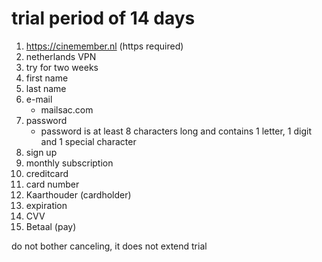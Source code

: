 # trial period of 14 days

1. https://cinemember.nl (https required)
2. netherlands VPN
3. try for two weeks
4. first name
5. last name
6. e-mail
   - mailsac.com
7. password
   - password is at least 8 characters long and contains 1 letter, 1 digit and 1
   special character
8. sign up
9. monthly subscription
10. creditcard
11. card number
12. Kaarthouder (cardholder)
13. expiration
14. CVV
15. Betaal (pay)

do not bother canceling, it does not extend trial
